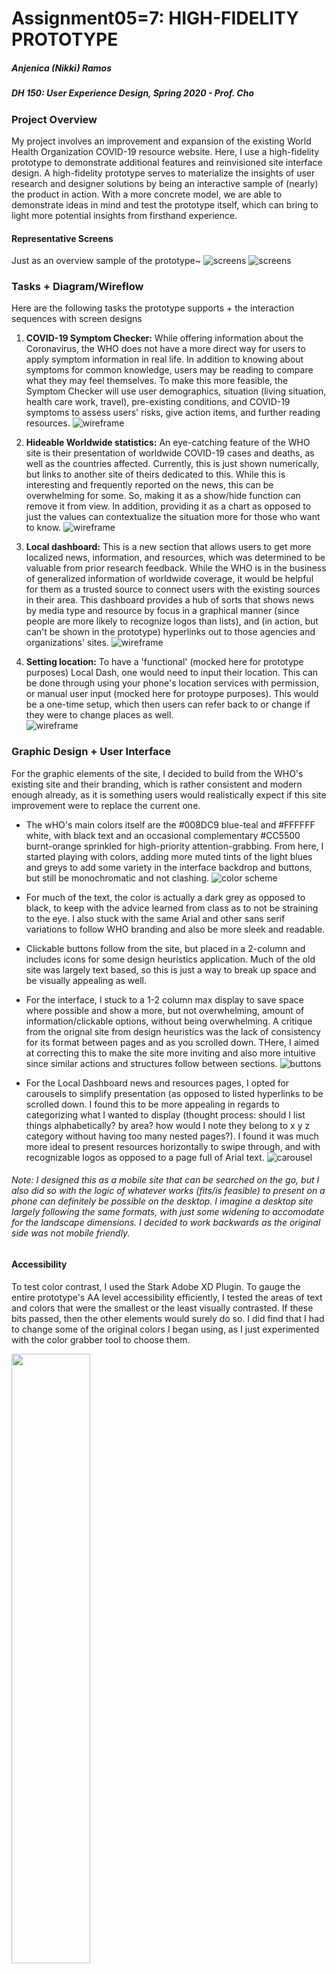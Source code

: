 # Assignment05=7: HIGH-FIDELITY PROTOTYPE
##### Anjenica (Nikki) Ramos
##### DH 150: User Experience Design, Spring 2020 - Prof. Cho

### Project Overview
My project involves an improvement and expansion of the existing World Health Organization COVID-19 resource website. Here, I use a high-fidelity prototype to demonstrate additional features and reinvisioned site interface design. A high-fidelity prototype serves to materialize the insights of user research and designer solutions by being an interactive sample of (nearly) the product in action. With a more concrete model, we are able to demonstrate ideas in mind and test the prototype itself, which can bring to light more potential insights from firsthand experience. 

#### Representative Screens
Just as an overview sample of the prototype~
![screens](photos/07.rep1.png)
![screens](photos/07.rep2.png)



### Tasks + Diagram/Wireflow

Here are the following tasks the prototype supports + the interaction sequences with screen designs

1) **COVID-19 Symptom Checker:** While offering information about the Coronavirus, the WHO does not have a more direct way for users to apply symptom information in real life. In addition to knowing about symptoms for common knowledge, users may be reading to compare what they may feel themselves. To make this more feasible, the Symptom Checker will use user demographics, situation (living situation, health care work, travel), pre-existing conditions, and COVID-19 symptoms to assess users' risks, give action items, and further reading resources. 
![wireframe](photos/07.wire1.png)

2) **Hideable Worldwide statistics:** An eye-catching feature of the WHO site is their presentation of worldwide COVID-19 cases and deaths, as well as the countries affected. Currently, this is just shown numerically, but links to another site of theirs dedicated to this. While this is interesting and frequently reported on the news, this can be overwhelming for some. So, making it as a show/hide function can remove it from view. In addition, providing it as a chart as opposed to just the values can contextualize the situation more for those who want to know.
![wireframe](photos/07.wire2.png)

3) **Local dashboard:** This is a new section that allows users to get more localized news, information, and resources, which was determined to be valuable from prior research feedback. While the WHO is in the business of generalized information of worldwide coverage, it would be helpful for them as a trusted source to connect users with the existing sources in their area. This dashboard provides a hub of sorts that shows news by media type and resource by focus in a graphical manner (since people are more likely to recognize logos than lists), and (in action, but can't be shown in the prototype) hyperlinks out to those agencies and organizations' sites. 
![wireframe](photos/07.wire3.png)

4) **Setting location:** To have a 'functional' (mocked here for prototype purposes) Local Dash, one would need to input their location. This can be done through using your phone's location services with permission, or manual user input (mocked here for protoype purposes). This would be a one-time setup, which then users can refer back to or change if they were to change places as well.  
![wireframe](photos/07.wire4.png)


### Graphic Design + User Interface 
For the graphic elements of the site, I decided to build from the WHO's existing site and their branding, which is rather consistent and modern enough already, as it is something users would realistically expect if this site improvement were to replace the current one. 
- The wHO's main colors itself are the #008DC9 blue-teal and #FFFFFF white, with black text and an occasional complementary #CC5500 burnt-orange sprinkled for high-priority attention-grabbing. From here, I started playing with colors, adding more muted tints of the light blues and greys to add some variety in the interface backdrop and buttons, but still be monochromatic and not clashing. 
![color scheme](photos/07.colors.png)

- For much of the text, the color is actually a dark grey as opposed to black, to keep with the advice learned from class as to not be straining to the eye. I also stuck with the same Arial and other sans serif variations to follow WHO branding and also be more sleek and readable. 
- Clickable buttons follow from the site, but placed in a 2-column and includes icons for some design heuristics application. Much of the old site was largely text based, so this is just a way to break up space and be visually appealing as well.
- For the interface, I stuck to a 1-2 column max display to save space where possible and show a more, but not overwhelming, amount of information/clickable options, without being overwhelming. A critique from the orignal site from design heuristics was the lack of consistency for its format between pages and as you scrolled down. THere, I aimed at correcting this to make the site more inviting and also more intuitive since similar actions and structures follow between sections. 
![buttons](photos/07.gui1.png)

- For the Local Dashboard news and resources pages, I opted for carousels to simplify presentation (as opposed to listed hyperlinks to be scrolled down. I found this to be more appealing in regards to categorizing what I wanted to display (thought process: should I list things alphabetically? by area? how would I note they belong to x y z category without having too many nested pages?). I found it was much more ideal to present resources horizontally to swipe through, and with recognizable logos as opposed to a page full of Arial text. 
![carousel](photos/07.caro.PNG)

###### Note: I designed this as a mobile site that can be searched on the go, but I also did so with the logic of whatever works (fits/is feasible) to present on a phone can definitely be possible on the desktop. I imagine a desktop site largely following the same formats, with just some widening to accomodate for the landscape dimensions. I decided to work backwards as the original side was not mobile friendly. 


#### Accessibility
To test color contrast, I used the Stark Adobe XD Plugin. To gauge the entire prototype's AA level accessibility efficiently, I tested the areas of text and colors that were the smallest or the least visually contrasted. If these bits passed, then the other elements would surely do so. I did find that I had to change some of the original colors I began using, as I just experimented with the color grabber tool to choose them. 

<img src="https://github.com/nkkrms/DH150-AnjenicaRamos/blob/master/photos/07.access1.png" width="50%" height="50%"> 
<img src="https://github.com/nkkrms/DH150-AnjenicaRamos/blob/master/photos/07.access2.png" width="50%" height="50%">
<img src="https://github.com/nkkrms/DH150-AnjenicaRamos/blob/master/photos/07.access3.png" width="50%" height="50%">
<img src="https://github.com/nkkrms/DH150-AnjenicaRamos/blob/master/photos/07.access4.png" width="50%" height="50%">


### Interactive Prototype:

Prototypes can be found through these links: [symptom checker + pandemic statistics](https://xd.adobe.com/view/0547c6dc-fd59-455f-7a88-bd32df81b683-7376/) and [local dash + location settings](https://xd.adobe.com/view/b3b24d0e-ca6a-402f-60f6-39a6c879065c-c583/?fullscreen&hints=off)


#### Impression Test
0: No evidence of the impression test
+1: Provide the evidence of impression test with the raw data (video/audio recording) or the quotation/transcript
+1: Summary of findings 


#### In-Class Cognitive Walkthrough
Here is the feedback I received from 3 other classmates during our cognitive walkthrough and critique, based on what was written in the form submitted (shorthand) and then a brief summary of our verbal exchange.

Any other comments?	
> ***Not too busy, not too overwhelming, professional.*** I also included the URL of the current WHO site so they were able to go on it and compare and they did find them to allign with one another. It was actually one of their comments that noted this is good because users would need to transition from one site to another and they should be alike in a way that keeps people comfortable. This resonated with me and I kept that in mind as I especially built on new features. I kept thinking what this would be like to a user who may have been familiar/primed by their experience of the old site - would they trust it still? would it be intuitive to follow?

Do you think the users can understand what this screen is about?
> ***understandable, yes, it's clearly labeled*** They noted how it's a clear heading in each place, but that maybe it can be 'jazzed up' more decoratively or outlined in some way. They did agree that I'd need a way to make the screen's name stand out, but not be too big and take up limited space.

Do you think the users can recognize this (interaction point/ information)?	
> ***clear where you have to click, but yes/no buttons might be too similar/mistaken with other buttons*** The points of interaction were clear, but that buttons of opposing options may look too alike to the listed options in the symptom checker, so that they can be pressed wrong. We briefly talked about how colors and placement may play a role. This led me to ultimately increase the space between listed options and buttons, as well as write out the explanations for yes/no meanings to be more explicit. 

Do you think the users can feel that the progress is being made toward what they want to achieve?	
> ***I think it'd be good to have a progress bar.*** While their feedback did cause me to consider adding a progress bar for the symptom checker, I decided against it logistically because of the varying directions a user's answers can lead them. The more extreme the case, the shorter it is because I asked for the more pressing symptoms first. So, not everyone taking it experiences the same set of questions, actually. But this sense of 'keeping track of where you are' and not being too deep into scrolling or nested pages stayed with me. As I revised pages, I thought of whether things needed to be presented a certain way - why a list? why 1 column or 2? can you retrace your steps to get back here? 

Is there anything inconsistent, missing, or confusing?
> ***back button, inconsistencies between making things centered or left leaning.*** I had home buttons, but was missing a back button for the symptom tracker, and how to just get back to the Local Dashboard from the pages within it. I asked if they thought it'd be useful, since I originally worried people would change their answers to not seem as sick, but then my groupmembers pointed out that's a personal choice with their consequences, but that it'd be more of an annoyance to accidentally make a mistake and have to restart. Also, it was noted to me that I should be more consistent with making text or button labels centered or alligned to the left side r to have a convention. So, for the pages' formats, things were centered if they were important information like headers, but left leaning if they were lists or if I wanted someone to start left-to-right while scanning like the carousel. Buttons similarly, centered ones are just like single-instructions like 'Begin' or 'Submit', while those with explanations are left-alligned. 

Any other comments?
> ***orange = emergency color, use as attention grabbers but don't overdo it.*** Piggybacking on another groupmembers' prototype which had some clashing colors, I got asked why I chose orange in some areas. I told them how it was already something on the site, and they said it's nice to draw attention, but sometimes does give off this sense of an emergency. I was told it's good for the symptom tracker and maybe ~if~ the advice is to get help, but describing the non-emergency recommendations as orange (which I originally did just for consistency, not even thinking of this) seems contradictory and uncessarily alarming. I asked if they think it should be anywhere else in the site, as the original site had orange scattered, they said no because it might lose its effect and/or be confused as a general brand color, which it's not. I asked if they thought red or yellow was better, they said no because red looks unflattering with the teal and yellow may present problems with readability, which I agreed. 


### Reflection:

I really enjoyed making the high-fidelity prototype! I felt it exciting to see your ideas manifest, but also found it really helpful to do the prior weeks' research and also the low-fidelity sketch to outline things instead of starting from scratch. Being most excited about the 'making' aspect of anything creative, my first instinct is to jump right into things, but this class has generally taught me the importance of proper setup. While this did take 1.5 weeks to make, it was not frustrating because I wasn't trying to conduct multiple steps at once (i.e. thinking about what users want, comparing the existing design with heuristics, testing it myself a billion times). I was able to have a clear aim having refined my project over the last couple weeks, and now was just about bringing it to life. 

This went smoothly in a sense that I literally learned Adobe XD last week, and that I'm astonished I was able to develop it this far with just practicing and looking up youtube tutorials. What I thought could be done in about 1-2 sittings really took hours upon each step because of the learning curve that just comes with the system, but, even in this single span of time, I feel like it was easy to pick up overall. I definitely underestimated the time it would take to make thorough decisions based on the feedback I received and that I definitely need to adjust my screen's brightness levels (lol). It also took quite some time to gather the real resources and news sources I wanted to feature in my Local Dashobard section -- I actually researched all those places and wanted it to appear legitimate. I discussed that too in my cognitive walkthough with my classmates, about the extra step of adding content to our prototypes that required research and formating. Will definitely learn to account for that in time management.

From prototype testing, I think I would need to adjust some pieces of text to make things just more readable, that, while they pass the AA guidelines, there's always more room for clarity. In terms of interaction, it's more of an animation thing, but also does address this sense of feedback, to have buttons change colors when something is selected across the prototype, that way users have a better sense of what they're doing and not just the screen changes. I'd play around with how to make dropdowns and dragging motions more realistic. I'd like to learn how to make effects like an opaqueness over pictures if you press or hover on it, or have a scrollable dropdown menu (if that's even possible).
